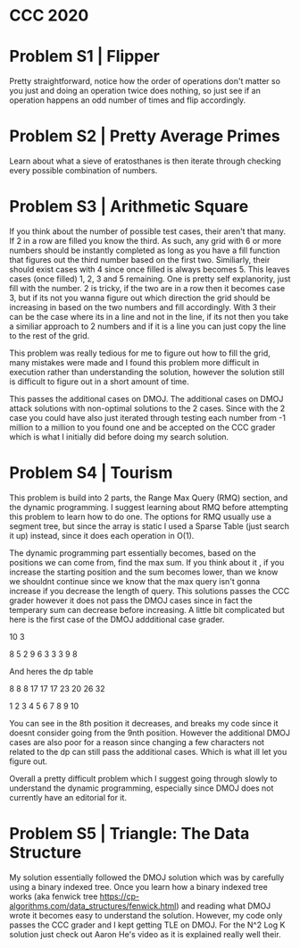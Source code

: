 # CCC 2020



# Problem S1 | Flipper

Pretty straightforward, notice how the order of operations don't matter so you just and 
doing an operation twice does nothing, so just see if an operation happens an odd number
of times and flip accordingly.


# Problem S2 | Pretty Average Primes

Learn about what a sieve of eratosthanes is then iterate through checking every possible
combination of numbers.


# Problem S3 | Arithmetic Square

If you think about the number of possible test cases, their aren't that many. If 2 in a row are
filled you know the third. As such, any grid with 6 or more numbers should be instantly completed
as long as you have a fill function that figures out the third number based on the first two. Similiarly, 
their should exist cases with 4 since once filled is always becomes 5. This leaves cases (once filled) 1, 2, 3 
and 5 remaining. One is pretty self explanority, just fill with the number. 2 is tricky, if the two are in a 
row then it becomes case 3, but if its not you wanna figure out which direction the grid should be increasing
in based on the two numbers and fill accordingly. With 3 their can be the case where its in a line and not in the 
line, if its not then you take a similiar approach to 2 numbers and if it is a line you can just copy the line to
the rest of the grid.


This problem was really tedious for me to figure out how to fill the grid, many mistakes were made and I found this 
problem more difficult in execution rather than understanding the solution, however the solution still is difficult to
figure out in a short amount of time.


This passes the additional cases on DMOJ. 
The additional cases on DMOJ attack solutions with non-optimal solutions to the 2 cases. Since with the 2 case you could
have also just iterated through testing each number from -1 million to a million to you found one and be accepted on the 
CCC grader which is what I initially did before doing my search solution.


# Problem S4 | Tourism

This problem is build into 2 parts, the Range Max Query (RMQ) section, and the dynamic programming. I suggest learning about
RMQ before attempting this problem to learn how to do one. The options for RMQ usually use a segment tree, but since the array
is static I used a Sparse Table (just search it up) instead, since it does each operation in O(1). 


The dynamic programming part essentially becomes, based on the positions we can come from, find the max sum. If you think about it
, if you increase the starting position and the sum becomes lower, than we know we shouldnt continue since we know that the max query
isn't gonna increase if you decrease the length of query. This solutions passes the CCC grader however it does not pass the DMOJ cases
since in fact the temperary sum can decrease before increasing. A little bit complicated but here is the first case of the DMOJ addditional
case grader.


10 3

8 5 2 9 6 3 3 3 9 8


And heres the dp table

8 8 8 17 17 17 23 20 26 32

1 2 3 4  5  6  7  8  9  10

You can see in the 8th position it decreases, and breaks my code since it doesnt consider going from the 9nth position. 
However the additional DMOJ cases are also poor for a reason since changing a few characters not related to the dp
can still pass the additional cases. Which is what ill let you figure out. 


Overall a pretty difficult problem which I suggest going through slowly to understand the dynamic programming, especially
since DMOJ does not currently have an editorial for it.


# Problem S5 | Triangle: The Data Structure

My solution essentially followed the DMOJ solution which was by carefully using a binary indexed tree. Once you learn 
how a binary indexed tree works (aka fenwick tree https://cp-algorithms.com/data_structures/fenwick.html) and reading
what DMOJ wrote it becomes easy to understand the solution. However, my code only passes the CCC grader and I kept getting 
TLE on DMOJ. For the N^2 Log K solution just check out Aaron He's video as it is explained really well their.
